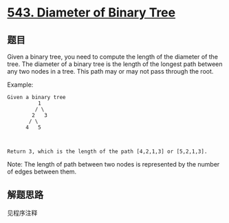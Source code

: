 # [543. Diameter of Binary Tree](https://leetcode.com/problems/diameter-of-binary-tree/)

## 题目

Given a binary tree, you need to compute the length of the diameter of the tree. The diameter of a binary tree is the length of the longest path between any two nodes in a tree. This path may or may not pass through the root.

Example:

```text
Given a binary tree
          1
         / \
        2   3
       / \
      4   5



Return 3, which is the length of the path [4,2,1,3] or [5,2,1,3].
```

Note:
The length of path between two nodes is represented by the number of edges between them.

## 解题思路

见程序注释
